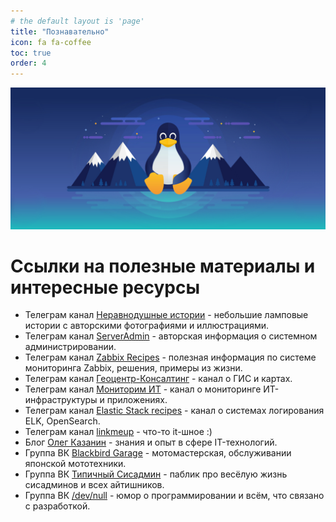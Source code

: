 ```yaml
---
# the default layout is 'page'
title: "Познавательно"
icon: fa fa-coffee
toc: true
order: 4
---
```


![](/commons/tux30-h.jpg)

# Ссылки на полезные материалы и интересные ресурсы

- Телеграм канал [<i class="fa fa-telegram"></i> Неравнодушные истории](https://t.me/liseniw_tv) - небольшие ламповые истории с авторскими фотографиями и иллюстрациями.
- Телеграм канал [<i class="fa fa-telegram"></i> ServerAdmin](https://t.me/srv_admin) - авторская информация о системном администрировании.
- Телеграм канал [<i class="fa fa-telegram"></i> Zabbix Recipes](https://t.me/zabbix_ru) - полезная информация по системе мониторинга Zabbix, решения, примеры из жизни.
- Телеграм канал [<i class="fa fa-telegram"></i> Геоцентр-Консалтинг](https://t.me/geocentre_consulting) - канал о ГИС и картах.
- Телеграм канал [<i class="fa fa-telegram"></i> Мониторим ИТ](https://t.me/monitorim_it) - канал о мониторинге ИТ-инфраструктуры и приложениях.
- Телеграм канал [<i class="fa fa-telegram"></i> Elastic Stack recipes](https://t.me/elasticstack_ru) - канал о системах логирования ELK, OpenSearch.
- Телеграм канал [<i class="fa fa-telegram"></i> linkmeup](https://t.me/linkmeup_podcast) - что-то it-шное :)
- Блог [<i class="fa-globe"></i> Олег Казанин](https://blog.oakazanin.ru/) - знания и опыт в сфере IT-технологий.
- Группа ВК [<i class="fa fa-vk"></i>Blackbird Garage](https://vk.com/blackbird_garage) - мотомастерская, обслуживании японской мототехники.
- Группа ВК [<i class="fa fa-vk"></i>Типичный Сисадмин](https://vk.com/sysodmins) - паблик про весёлую жизнь сисадминов и всех айтишников.
- Группа ВК [<i class="fa fa-vk"></i>/dev/null](https://vk.com/tnull) - юмор о программировании и всём, что связано с разработкой.
